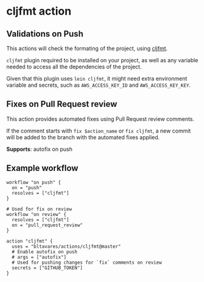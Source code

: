 # cljfmt action

## Validations on Push

This actions will check the formating of the project, using
[cljfmt](https://github.com/weavejester/cljfmt).

`cljfmt` plugin required to be installed on your project,
as well as any variable needed to access all the dependencies of the project.

Given that this plugin uses `lein cljfmt`, it might need extra environment
variable and secrets, such as `AWS_ACCESS_KEY_ID` and `AWS_ACCESS_KEY_KEY`.

## Fixes on Pull Request review

This action provides automated fixes using Pull Request review comments.

If the comment starts with `fix $action_name` or `fix cljfmt`, a new commit will
be added to the branch with the automated fixes applied.

**Supports**: autofix on push

## Example workflow

```hcl
workflow "on push" {
  on = "push"
  resolves = ["cljfmt"]
}

# Used for fix on review
workflow "on review" {
  resolves = ["cljfmt"]
  on = "pull_request_review"
}

action "cljfmt" {
  uses = "bltavares/actions/cljfmt@master"
  # Enable autofix on push
  # args = ["autofix"]
  # Used for pushing changes for `fix` comments on review
  secrets = ["GITHUB_TOKEN"]
}
```

